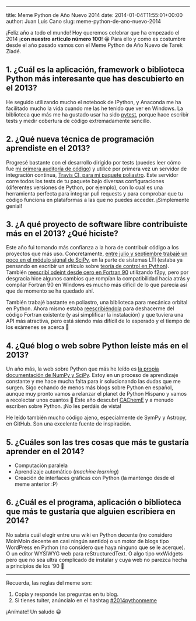 ---
title: Meme Python de Año Nuevo 2014
date: 2014-01-04T11:55:01+00:00
author: Juan Luis Cano
slug: meme-python-de-ano-nuevo-2014

¡Feliz año a todo el mundo! Hoy queremos celebrar que ha empezado el 2014 ¡**con nuestro artículo número 100**! 😀 Para ello y como es costumbre desde el año pasado vamos con el Meme Python de Año Nuevo de Tarek Ziadé.

## 1. ¿Cuál es la aplicación, framework o biblioteca Python más interesante que has descubierto en el 2013?

He seguido utilizando mucho el notebook de IPython, y Anaconda me ha facilitado mucho la vida cuando me las he tenido que ver en Windows. La biblioteca que más me ha gustado usar ha sido [pytest](http://pytest.org), porque hace escribir tests y medir cobertura de código extremadamente sencillo.

## 2. ¿Qué nueva técnica de programación aprendiste en el 2013?

Progresé bastante con el desarrollo dirigido por tests (puedes leer cómo fue [mi primera auditoría de código](https://pybonacci.org/2013/12/09/mi-primera-auditoria-de-codigo-revisando-scikit-aero/ "Mi primera auditoría de código: revisando scikit-aero")) y utilicé por primera vez un servidor de integración continua, [Travis CI, para mi paquete poliastro](https://travis-ci.org/Pybonacci/poliastro). Este servidor corre todos los tests de tu paquete bajo diversas configuraciones (diferentes versiones de Python, por ejemplo), con lo cual es una herramienta perfecta para integrar pull requests y para comprobar que tu código funciona en plataformas a las que no puedes acceder. ¡Simplemente genial!

## 3. ¿A qué proyecto de software libre contribuiste más en el 2013? ¿Qué hiciste?

Este año fui tomando más confianza a la hora de contribuir código a los proyectos que más uso. Concretamente, [entre julio y septiembre trabajé un poco en el módulo signal de SciPy](https://github.com/scipy/scipy/commits/master?author=juanlu001), en la parte de sistemas LTI (estaba ya pensando en escribir un artículo sobre [teoría de control en Python](https://pybonacci.org/2013/10/10/teoria-de-control-en-python-con-scipy-i/ "Teoría de control en Python con SciPy (I): Conceptos básicos")). También [reescribí odeint desde cero en Fortran 90](https://github.com/scipy/scipy/pull/2818) utilizando f2py, pero por desgracia hice algunos cambios que rompían la compatibilidad hacia atrás y compilar Fortran 90 en Windows es mucho más difícil de lo que parecía así que de momento se ha quedado ahí.

También trabajé bastante en poliastro, una biblioteca para mecánica orbital en Python. Ahora mismo estaba [reescribiéndola](https://github.com/Pybonacci/poliastro/pull/14) para deshacerme del código Fortran existente (y así simplificar la instalación) y que tuviera una API más atractiva, pero está siendo más difícil de lo esperado y el tiempo de los exámenes se acerca 🙂

## 4. ¿Qué blog o web sobre Python leíste más en el 2013?

Un año más, la web sobre Python que más he leído es [la propia documentación de NumPy y SciPy](http://docs.scipy.org/). Estoy en un proceso de aprendizaje constante y me hace mucha falta para ir solucionando las dudas que me surgen. Sigo echando de menos más blogs sobre Python en español, aunque muy pronto vamos a relanzar el planet de Python Hispano y vamos a recolectar unos cuantos 🙂 Este año descubrí [CAChemE](http://www.cacheme.org/) y a menudo escriben sobre Python. ¡No les perdáis de vista!

He leído también mucho código ajeno, especialmente de SymPy y Astropy, en GitHub. Son una excelente fuente de inspiración.

## 5. ¿Cuáles son las tres cosas que más te gustaría aprender en el 2014?

  * Computación paralela
  * Aprendizaje automático (_machine learning_)
  * Creación de interfaces gráficas con Python (la mantengo desde el meme anterior :P)

## 6. ¿Cuál es el programa, aplicación o biblioteca que más te gustaría que alguien escribiera en 2014?

No sabría cuál elegir entre una wiki en Python decente (no considero MoinMoin decente en casi ningún sentido) o un motor de blogs tipo WordPress en Python (no considero que haya ninguno que se le acerque). O un editor WYSIWYG web para reStructuredText. O algo tipo wxWidgets pero que no sea ultra complicado de instalar y cuya web no parezca hecha a principios de los '90 🙂

* * *

Recuerda, las reglas del meme son:

  1. Copia y responde las preguntas en tu blog.
  2. Si tienes tuiter, anúncialo en el hashtag [#2014pythonmeme](https://twitter.com/search?q=%232014pythonmeme)

¡Anímate! Un saludo 😀